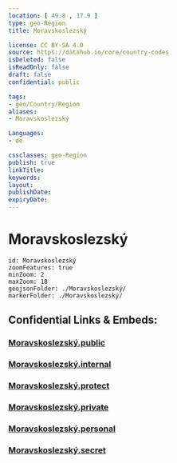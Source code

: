 ```yaml
---
location: [ 49.8 , 17.9 ] 
type: geo-Region
title: Moravskoslezský

license: CC BY-SA 4.0
source: https://datahub.io/core/country-codes
isDeleted: false
isReadOnly: false
draft: false
confidential: public

tags:
- geo/Country/Region
aliases:
- Moravskoslezský

Languages:
- de

cssclasses: geo-Region
publish: true
linkTitle: 
keywords: 
layout: 
publishDate: 
expiryDate: 
---
```


# Moravskoslezský

```leaflet
id: Moravskoslezský
zoomFeatures: true 
minZoom: 2 
maxZoom: 18
geojsonFolder: ./Moravskoslezský/
markerFolder: ./Moravskoslezský/
```


## Confidential Links & Embeds: 

### [Moravskoslezský.public](/_public/\Earth\Continent\Europe\Europe~Central\Czech_Republic\regions~Czech_RepublicMoravskoslezský.public.md) 

### [Moravskoslezský.internal](/_internal/\Earth\Continent\Europe\Europe~Central\Czech_Republic\regions~Czech_RepublicMoravskoslezský.internal.md) 

### [Moravskoslezský.protect](/_protect/\Earth\Continent\Europe\Europe~Central\Czech_Republic\regions~Czech_RepublicMoravskoslezský.protect.md) 

### [Moravskoslezský.private](/_private/\Earth\Continent\Europe\Europe~Central\Czech_Republic\regions~Czech_RepublicMoravskoslezský.private.md) 

### [Moravskoslezský.personal](/_personal/\Earth\Continent\Europe\Europe~Central\Czech_Republic\regions~Czech_RepublicMoravskoslezský.personal.md) 

### [Moravskoslezský.secret](/_secret/\Earth\Continent\Europe\Europe~Central\Czech_Republic\regions~Czech_RepublicMoravskoslezský.secret.md)

